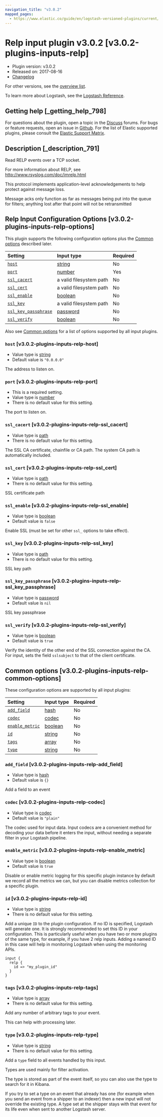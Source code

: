 ```yaml
---
navigation_title: "v3.0.2"
mapped_pages:
  - https://www.elastic.co/guide/en/logstash-versioned-plugins/current/v3.0.2-plugins-inputs-relp.html
---
```


# Relp input plugin v3.0.2 [v3.0.2-plugins-inputs-relp]

* Plugin version: v3.0.2
* Released on: 2017-08-16
* [Changelog](https://github.com/logstash-plugins/logstash-input-relp/blob/v3.0.2/CHANGELOG.md)

For other versions, see the [overview list](input-relp-index.md).

To learn more about Logstash, see the [Logstash Reference](https://www.elastic.co/guide/en/logstash/current/index.html).

## Getting help [_getting_help_798]

For questions about the plugin, open a topic in the [Discuss](http://discuss.elastic.co) forums. For bugs or feature requests, open an issue in [Github](https://github.com/logstash-plugins/logstash-input-relp). For the list of Elastic supported plugins, please consult the [Elastic Support Matrix](https://www.elastic.co/support/matrix#matrix_logstash_plugins).

## Description [_description_791]

Read RELP events over a TCP socket.

For more information about RELP, see <http://www.rsyslog.com/doc/imrelp.html>

This protocol implements application-level acknowledgements to help protect against message loss.

Message acks only function as far as messages being put into the queue for filters; anything lost after that point will not be retransmitted

## Relp Input Configuration Options [v3.0.2-plugins-inputs-relp-options]

This plugin supports the following configuration options plus the [Common options](v3-0-2-plugins-inputs-relp.md#v3.0.2-plugins-inputs-relp-common-options) described later.

| Setting | Input type | Required |
| :- | :- | :- |
| [`host`](v3-0-2-plugins-inputs-relp.md#v3.0.2-plugins-inputs-relp-host) | [string](/lsr/value-types.md#string) | No |
| [`port`](v3-0-2-plugins-inputs-relp.md#v3.0.2-plugins-inputs-relp-port) | [number](/lsr/value-types.md#number) | Yes |
| [`ssl_cacert`](v3-0-2-plugins-inputs-relp.md#v3.0.2-plugins-inputs-relp-ssl_cacert) | a valid filesystem path | No |
| [`ssl_cert`](v3-0-2-plugins-inputs-relp.md#v3.0.2-plugins-inputs-relp-ssl_cert) | a valid filesystem path | No |
| [`ssl_enable`](v3-0-2-plugins-inputs-relp.md#v3.0.2-plugins-inputs-relp-ssl_enable) | [boolean](/lsr/value-types.md#boolean) | No |
| [`ssl_key`](v3-0-2-plugins-inputs-relp.md#v3.0.2-plugins-inputs-relp-ssl_key) | a valid filesystem path | No |
| [`ssl_key_passphrase`](v3-0-2-plugins-inputs-relp.md#v3.0.2-plugins-inputs-relp-ssl_key_passphrase) | [password](/lsr/value-types.md#password) | No |
| [`ssl_verify`](v3-0-2-plugins-inputs-relp.md#v3.0.2-plugins-inputs-relp-ssl_verify) | [boolean](/lsr/value-types.md#boolean) | No |

Also see [Common options](v3-0-2-plugins-inputs-relp.md#v3.0.2-plugins-inputs-relp-common-options) for a list of options supported by all input plugins.

### `host` [v3.0.2-plugins-inputs-relp-host]

* Value type is [string](/lsr/value-types.md#string)
* Default value is `"0.0.0.0"`

The address to listen on.

### `port` [v3.0.2-plugins-inputs-relp-port]

* This is a required setting.
* Value type is [number](/lsr/value-types.md#number)
* There is no default value for this setting.

The port to listen on.

### `ssl_cacert` [v3.0.2-plugins-inputs-relp-ssl_cacert]

* Value type is [path](/lsr/value-types.md#path)
* There is no default value for this setting.

The SSL CA certificate, chainfile or CA path. The system CA path is automatically included.

### `ssl_cert` [v3.0.2-plugins-inputs-relp-ssl_cert]

* Value type is [path](/lsr/value-types.md#path)
* There is no default value for this setting.

SSL certificate path

### `ssl_enable` [v3.0.2-plugins-inputs-relp-ssl_enable]

* Value type is [boolean](/lsr/value-types.md#boolean)
* Default value is `false`

Enable SSL (must be set for other `ssl_` options to take effect).

### `ssl_key` [v3.0.2-plugins-inputs-relp-ssl_key]

* Value type is [path](/lsr/value-types.md#path)
* There is no default value for this setting.

SSL key path

### `ssl_key_passphrase` [v3.0.2-plugins-inputs-relp-ssl_key_passphrase]

* Value type is [password](/lsr/value-types.md#password)
* Default value is `nil`

SSL key passphrase

### `ssl_verify` [v3.0.2-plugins-inputs-relp-ssl_verify]

* Value type is [boolean](/lsr/value-types.md#boolean)
* Default value is `true`

Verify the identity of the other end of the SSL connection against the CA. For input, sets the field `sslsubject` to that of the client certificate.

## Common options [v3.0.2-plugins-inputs-relp-common-options]

These configuration options are supported by all input plugins:

| Setting | Input type | Required |
| :- | :- | :- |
| [`add_field`](v3-0-2-plugins-inputs-relp.md#v3.0.2-plugins-inputs-relp-add_field) | [hash](/lsr/value-types.md#hash) | No |
| [`codec`](v3-0-2-plugins-inputs-relp.md#v3.0.2-plugins-inputs-relp-codec) | [codec](/lsr/value-types.md#codec) | No |
| [`enable_metric`](v3-0-2-plugins-inputs-relp.md#v3.0.2-plugins-inputs-relp-enable_metric) | [boolean](/lsr/value-types.md#boolean) | No |
| [`id`](v3-0-2-plugins-inputs-relp.md#v3.0.2-plugins-inputs-relp-id) | [string](/lsr/value-types.md#string) | No |
| [`tags`](v3-0-2-plugins-inputs-relp.md#v3.0.2-plugins-inputs-relp-tags) | [array](/lsr/value-types.md#array) | No |
| [`type`](v3-0-2-plugins-inputs-relp.md#v3.0.2-plugins-inputs-relp-type) | [string](/lsr/value-types.md#string) | No |

### `add_field` [v3.0.2-plugins-inputs-relp-add_field]

* Value type is [hash](/lsr/value-types.md#hash)
* Default value is `{}`

Add a field to an event

### `codec` [v3.0.2-plugins-inputs-relp-codec]

* Value type is [codec](/lsr/value-types.md#codec)
* Default value is `"plain"`

The codec used for input data. Input codecs are a convenient method for decoding your data before it enters the input, without needing a separate filter in your Logstash pipeline.

### `enable_metric` [v3.0.2-plugins-inputs-relp-enable_metric]

* Value type is [boolean](/lsr/value-types.md#boolean)
* Default value is `true`

Disable or enable metric logging for this specific plugin instance by default we record all the metrics we can, but you can disable metrics collection for a specific plugin.

### `id` [v3.0.2-plugins-inputs-relp-id]

* Value type is [string](/lsr/value-types.md#string)
* There is no default value for this setting.

Add a unique `ID` to the plugin configuration. If no ID is specified, Logstash will generate one. It is strongly recommended to set this ID in your configuration. This is particularly useful when you have two or more plugins of the same type, for example, if you have 2 relp inputs. Adding a named ID in this case will help in monitoring Logstash when using the monitoring APIs.

```
input {
  relp {
    id => "my_plugin_id"
  }
}
```

### `tags` [v3.0.2-plugins-inputs-relp-tags]

* Value type is [array](/lsr/value-types.md#array)
* There is no default value for this setting.

Add any number of arbitrary tags to your event.

This can help with processing later.

### `type` [v3.0.2-plugins-inputs-relp-type]

* Value type is [string](/lsr/value-types.md#string)
* There is no default value for this setting.

Add a `type` field to all events handled by this input.

Types are used mainly for filter activation.

The type is stored as part of the event itself, so you can also use the type to search for it in Kibana.

If you try to set a type on an event that already has one (for example when you send an event from a shipper to an indexer) then a new input will not override the existing type. A type set at the shipper stays with that event for its life even when sent to another Logstash server.
